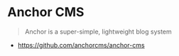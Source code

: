 # Anchor CMS

> Anchor is a super-simple, lightweight blog system

 - https://github.com/anchorcms/anchor-cms